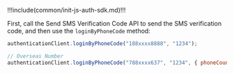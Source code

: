 !!!include(common/init-js-auth-sdk.md)!!!

First, call the Send SMS Verification Code API to send the SMS verification code, and then use the `loginByPhoneCode` method:

```javascript
authenticationClient.loginByPhoneCode("188xxxx8888", "1234");

// Overseas Number
authenticationClient.loginByPhoneCode("788xxxx637", "1234", { phoneCountryCode: '+44' });
```